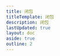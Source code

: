 ```yaml
---
title: 闭包
titleTemplate: 闭包
description: 闭包
lastUpdated: true
layout: doc
aside: true
outline: 2
---
```

